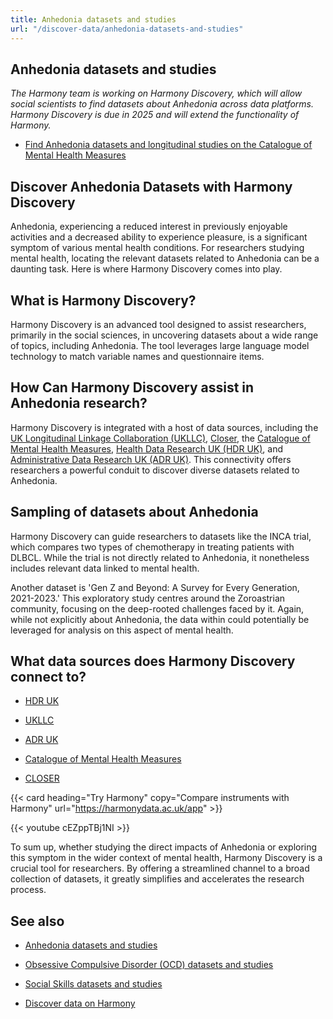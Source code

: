 ```yaml
---
title: Anhedonia datasets and studies
url: "/discover-data/anhedonia-datasets-and-studies"
---
```


## Anhedonia datasets and studies

*The Harmony team is working on Harmony Discovery, which will allow social scientists to find datasets about Anhedonia across data platforms. Harmony Discovery is due in 2025 and will extend the functionality of Harmony.*

* [Find Anhedonia datasets and longitudinal studies on the Catalogue of Mental Health Measures](https://www.cataloguementalhealth.ac.uk/?content=search&query=Topic:anhedonia)

## Discover Anhedonia Datasets with Harmony Discovery

Anhedonia, experiencing a reduced interest in previously enjoyable activities and a decreased ability to experience pleasure, is a significant symptom of various mental health conditions. For researchers studying mental health, locating the relevant datasets related to Anhedonia can be a daunting task. Here is where Harmony Discovery comes into play.

## What is Harmony Discovery?

Harmony Discovery is an advanced tool designed to assist researchers, primarily in the social sciences, in uncovering datasets about a wide range of topics, including Anhedonia. The tool leverages large language model technology to match variable names and questionnaire items.

## How Can Harmony Discovery assist in Anhedonia research?

Harmony Discovery is integrated with a host of data sources, including the [UK Longitudinal Linkage Collaboration (UKLLC)](https://explore.ukllc.ac.uk/), [Closer](https://www.closer.ac.uk/), the [Catalogue of Mental Health Measures](https://www.cataloguementalhealth.ac.uk/), [Health Data Research UK (HDR UK)](https://www.hdruk.ac.uk/), and [Administrative Data Research UK (ADR UK)](https://www.adruk.org/). This connectivity offers researchers a powerful conduit to discover diverse datasets related to Anhedonia.

## Sampling of datasets about Anhedonia

Harmony Discovery can guide researchers to datasets like the INCA trial, which compares two types of chemotherapy in treating patients with DLBCL. While the trial is not directly related to Anhedonia, it nonetheless includes relevant data linked to mental health.

Another dataset is 'Gen Z and Beyond: A Survey for Every Generation, 2021-2023.' This exploratory study centres around the Zoroastrian community, focusing on the deep-rooted challenges faced by it. Again, while not explicitly about Anhedonia, the data within could potentially be leveraged for analysis on this aspect of mental health.


## What data sources does Harmony Discovery connect to?

* [HDR UK](https://www.healthdatagateway.org/)

* [UKLLC](https://explore.ukllc.ac.uk)

* [ADR UK](https://www.adruk.org/data-access/data-catalogue/)

* [Catalogue of Mental Health Measures](https://www.cataloguementalhealth.ac.uk/)

* [CLOSER](https://closer.ac.uk/)

{{< card heading="Try Harmony" copy="Compare instruments with Harmony" url="https://harmonydata.ac.uk/app" >}}

{{< youtube cEZppTBj1NI >}}


To sum up, whether studying the direct impacts of Anhedonia or exploring this symptom in the wider context of mental health, Harmony Discovery is a crucial tool for researchers. By offering a streamlined channel to a broad collection of datasets, it greatly simplifies and accelerates the research process.

## See also

* [Anhedonia datasets and studies](/discover-data/anhedonia-datasets-and-studies)

* [Obsessive Compulsive Disorder (OCD) datasets and studies](/discover-data/obsessive-compulsive-disorder-(ocd)-datasets-and-studies)

* [Social Skills datasets and studies](/discover-data/social-skills-datasets-and-studies)

* [Discover data on Harmony](/discover-data/)